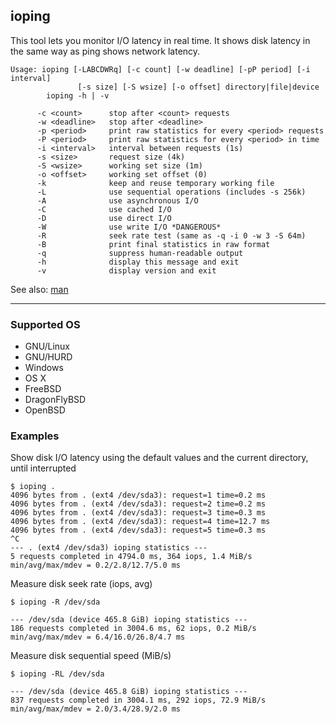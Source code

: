 ## ioping ##

This tool lets you monitor I/O latency in real time.
It shows disk latency in the same way as ping shows network latency.

```
Usage: ioping [-LABCDWRq] [-c count] [-w deadline] [-pP period] [-i interval]
               [-s size] [-S wsize] [-o offset] directory|file|device
        ioping -h | -v

      -c <count>      stop after <count> requests
      -w <deadline>   stop after <deadline>
      -p <period>     print raw statistics for every <period> requests
      -P <period>     print raw statistics for every <period> in time
      -i <interval>   interval between requests (1s)
      -s <size>       request size (4k)
      -S <wsize>      working set size (1m)
      -o <offset>     working set offset (0)
      -k              keep and reuse temporary working file
      -L              use sequential operations (includes -s 256k)
      -A              use asynchronous I/O
      -C              use cached I/O
      -D              use direct I/O
      -W              use write I/O *DANGEROUS*
      -R              seek rate test (same as -q -i 0 -w 3 -S 64m)
      -B              print final statistics in raw format
      -q              suppress human-readable output
      -h              display this message and exit
      -v              display version and exit
```

See also: [man](man.md)


---


### Supported OS ###
  * GNU/Linux
  * GNU/HURD
  * Windows
  * OS X
  * FreeBSD
  * DragonFlyBSD
  * OpenBSD

### Examples ###

Show disk I/O latency using the default values and the current directory, until interrupted

```
$ ioping .
4096 bytes from . (ext4 /dev/sda3): request=1 time=0.2 ms
4096 bytes from . (ext4 /dev/sda3): request=2 time=0.2 ms
4096 bytes from . (ext4 /dev/sda3): request=3 time=0.3 ms
4096 bytes from . (ext4 /dev/sda3): request=4 time=12.7 ms
4096 bytes from . (ext4 /dev/sda3): request=5 time=0.3 ms
^C
--- . (ext4 /dev/sda3) ioping statistics ---
5 requests completed in 4794.0 ms, 364 iops, 1.4 MiB/s
min/avg/max/mdev = 0.2/2.8/12.7/5.0 ms
```

Measure disk seek rate (iops, avg)

```
$ ioping -R /dev/sda

--- /dev/sda (device 465.8 GiB) ioping statistics ---
186 requests completed in 3004.6 ms, 62 iops, 0.2 MiB/s
min/avg/max/mdev = 6.4/16.0/26.8/4.7 ms
```

Measure disk sequential speed (MiB/s)

```
$ ioping -RL /dev/sda

--- /dev/sda (device 465.8 GiB) ioping statistics ---
837 requests completed in 3004.1 ms, 292 iops, 72.9 MiB/s
min/avg/max/mdev = 2.0/3.4/28.9/2.0 ms
```